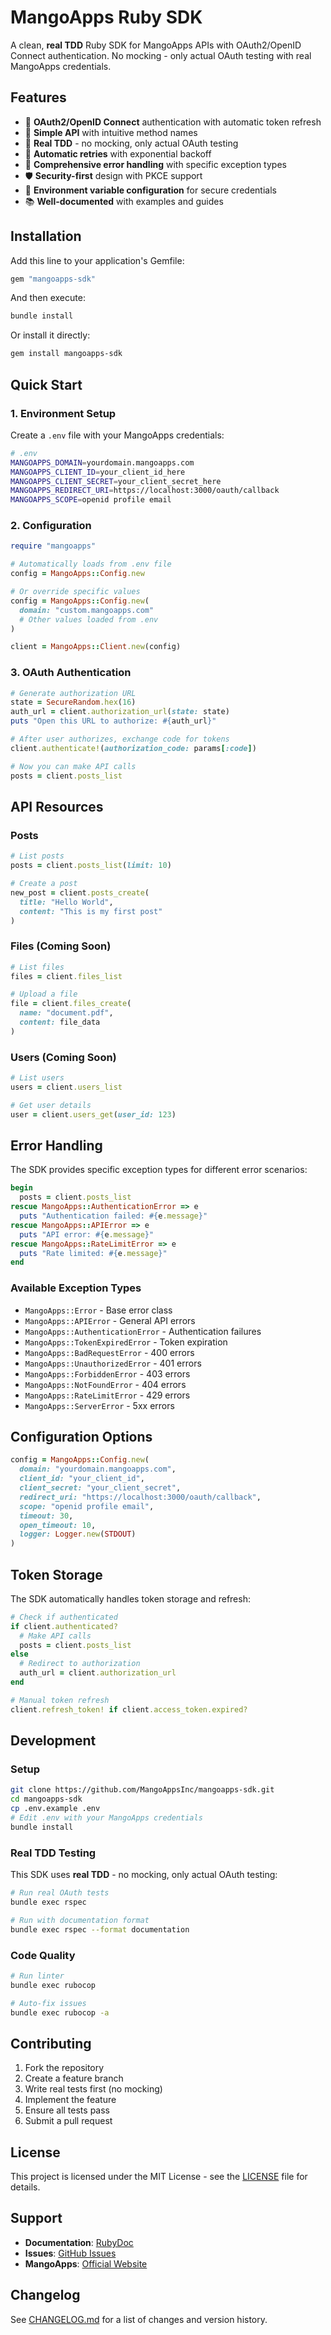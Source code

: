 # MangoApps Ruby SDK

A clean, **real TDD** Ruby SDK for MangoApps APIs with OAuth2/OpenID Connect authentication. No mocking - only actual OAuth testing with real MangoApps credentials.

## Features

- 🔐 **OAuth2/OpenID Connect** authentication with automatic token refresh
- 🚀 **Simple API** with intuitive method names
- 🧪 **Real TDD** - no mocking, only actual OAuth testing
- 🔄 **Automatic retries** with exponential backoff
- 📝 **Comprehensive error handling** with specific exception types
- 🛡️ **Security-first** design with PKCE support
- 🔧 **Environment variable configuration** for secure credentials
- 📚 **Well-documented** with examples and guides

## Installation

Add this line to your application's Gemfile:

```ruby
gem "mangoapps-sdk"
```

And then execute:

```bash
bundle install
```

Or install it directly:

```bash
gem install mangoapps-sdk
```

## Quick Start

### 1. Environment Setup

Create a `.env` file with your MangoApps credentials:

```bash
# .env
MANGOAPPS_DOMAIN=yourdomain.mangoapps.com
MANGOAPPS_CLIENT_ID=your_client_id_here
MANGOAPPS_CLIENT_SECRET=your_client_secret_here
MANGOAPPS_REDIRECT_URI=https://localhost:3000/oauth/callback
MANGOAPPS_SCOPE=openid profile email
```

### 2. Configuration

```ruby
require "mangoapps"

# Automatically loads from .env file
config = MangoApps::Config.new

# Or override specific values
config = MangoApps::Config.new(
  domain: "custom.mangoapps.com"
  # Other values loaded from .env
)

client = MangoApps::Client.new(config)
```

### 3. OAuth Authentication

```ruby
# Generate authorization URL
state = SecureRandom.hex(16)
auth_url = client.authorization_url(state: state)
puts "Open this URL to authorize: #{auth_url}"

# After user authorizes, exchange code for tokens
client.authenticate!(authorization_code: params[:code])

# Now you can make API calls
posts = client.posts_list
```

## API Resources

### Posts

```ruby
# List posts
posts = client.posts_list(limit: 10)

# Create a post
new_post = client.posts_create(
  title: "Hello World",
  content: "This is my first post"
)
```

### Files (Coming Soon)

```ruby
# List files
files = client.files_list

# Upload a file
file = client.files_create(
  name: "document.pdf",
  content: file_data
)
```

### Users (Coming Soon)

```ruby
# List users
users = client.users_list

# Get user details
user = client.users_get(user_id: 123)
```

## Error Handling

The SDK provides specific exception types for different error scenarios:

```ruby
begin
  posts = client.posts_list
rescue MangoApps::AuthenticationError => e
  puts "Authentication failed: #{e.message}"
rescue MangoApps::APIError => e
  puts "API error: #{e.message}"
rescue MangoApps::RateLimitError => e
  puts "Rate limited: #{e.message}"
end
```

### Available Exception Types

- `MangoApps::Error` - Base error class
- `MangoApps::APIError` - General API errors
- `MangoApps::AuthenticationError` - Authentication failures
- `MangoApps::TokenExpiredError` - Token expiration
- `MangoApps::BadRequestError` - 400 errors
- `MangoApps::UnauthorizedError` - 401 errors
- `MangoApps::ForbiddenError` - 403 errors
- `MangoApps::NotFoundError` - 404 errors
- `MangoApps::RateLimitError` - 429 errors
- `MangoApps::ServerError` - 5xx errors

## Configuration Options

```ruby
config = MangoApps::Config.new(
  domain: "yourdomain.mangoapps.com",
  client_id: "your_client_id",
  client_secret: "your_client_secret",
  redirect_uri: "https://localhost:3000/oauth/callback",
  scope: "openid profile email",
  timeout: 30,
  open_timeout: 10,
  logger: Logger.new(STDOUT)
)
```

## Token Storage

The SDK automatically handles token storage and refresh:

```ruby
# Check if authenticated
if client.authenticated?
  # Make API calls
  posts = client.posts_list
else
  # Redirect to authorization
  auth_url = client.authorization_url
end

# Manual token refresh
client.refresh_token! if client.access_token.expired?
```

## Development

### Setup

```bash
git clone https://github.com/MangoAppsInc/mangoapps-sdk.git
cd mangoapps-sdk
cp .env.example .env
# Edit .env with your MangoApps credentials
bundle install
```

### Real TDD Testing

This SDK uses **real TDD** - no mocking, only actual OAuth testing:

```bash
# Run real OAuth tests
bundle exec rspec

# Run with documentation format
bundle exec rspec --format documentation
```

### Code Quality

```bash
# Run linter
bundle exec rubocop

# Auto-fix issues
bundle exec rubocop -a
```

## Contributing

1. Fork the repository
2. Create a feature branch
3. Write real tests first (no mocking)
4. Implement the feature
5. Ensure all tests pass
6. Submit a pull request

## License

This project is licensed under the MIT License - see the [LICENSE](LICENSE) file for details.

## Support

- **Documentation**: [RubyDoc](https://rubydoc.info/gems/mangoapps-sdk)
- **Issues**: [GitHub Issues](https://github.com/MangoAppsInc/mangoapps-sdk/issues)
- **MangoApps**: [Official Website](https://www.mangoapps.com)

## Changelog

See [CHANGELOG.md](CHANGELOG.md) for a list of changes and version history.